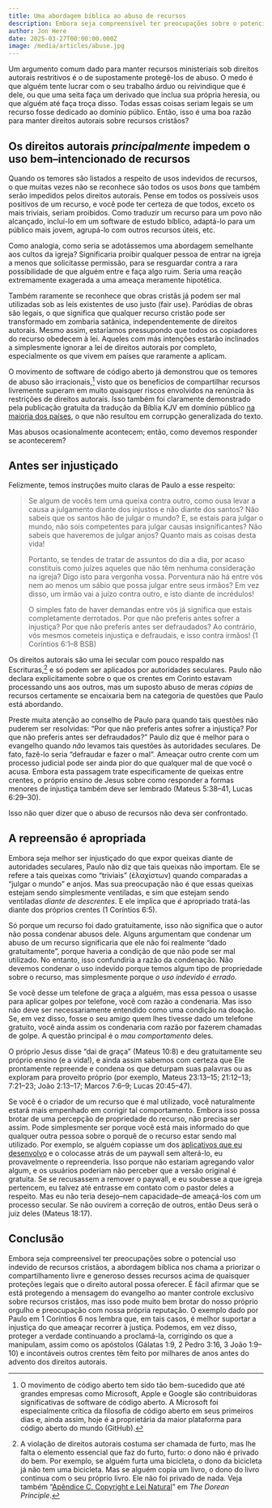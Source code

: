 ```yaml
---
title: Uma abordagem bíblica ao abuso de recursos
description: Embora seja compreensível ter preocupações sobre o potencial uso indevido de recursos cristãos, a abordagem bíblica nos chama a priorizar o compartilhamento livre e generoso desses recursos acima de quaisquer proteções legais que o direito autoral possa oferecer.
author: Jon Here
date: 2025-03-27T00:00:00.000Z
image: /media/articles/abuse.jpg
---
```



Um argumento comum dado para manter recursos ministeriais sob direitos autorais restritivos é o de supostamente protegê-los de abuso. O medo é que alguém tente lucrar com o seu trabalho árduo ou reivindique que é dele, ou que uma seita faça um derivado que inclua sua própria heresia, ou que alguém até faça troça disso. Todas essas coisas seriam legais se um recurso fosse dedicado ao domínio público. Então, isso é uma boa razão para manter direitos autorais sobre recursos cristãos?


## Os direitos autorais _principalmente_ impedem o uso bem–intencionado de recursos

Quando os temores são listados a respeito de usos indevidos de recursos, o que muitas vezes não se reconhece são todos os usos _bons_ que também serão impedidos pelos direitos autorais. Pense em todos os possíveis usos positivos de um recurso, e você pode ter certeza de que todos, exceto os mais triviais, seriam proibidos. Como traduzir um recurso para um povo não alcançado, incluí-lo em um software de estudo bíblico, adaptá-lo para um público mais jovem, agrupá-lo com outros recursos úteis, etc.

Como analogia, como seria se adotássemos uma abordagem semelhante aos cultos da igreja? Significaria proibir qualquer pessoa de entrar na igreja a menos que solicitasse permissão, para se resguardar contra a rara possibilidade de que alguém entre e faça algo ruim. Seria uma reação extremamente exagerada a uma ameaça meramente hipotética.

Também raramente se reconhece que obras cristãs já podem ser mal utilizadas sob as leis existentes de uso justo (fair use). Paródias de obras são legais, o que significa que qualquer recurso cristão pode ser transformado em zombaria satânica, independentemente de direitos autorais. Mesmo assim, estaríamos pressupondo que todos os copiadores do recurso obedecem à lei. Aqueles com más intenções estarão inclinados a simplesmente ignorar a lei de direitos autorais por completo, especialmente os que vivem em países que raramente a aplicam.

O movimento de software de código aberto já demonstrou que os temores de abuso são irracionais,[^1] visto que os benefícios de compartilhar recursos livremente superam em muito quaisquer riscos envolvidos na renúncia às restrições de direitos autorais. Isso também foi claramente demonstrado pela publicação gratuita da tradução da Bíblia KJV em domínio público [na maioria dos países](https://sellingjesus.org/articles/kjv), o que não resultou em corrupção generalizada do texto.

Mas abusos ocasionalmente acontecem; então, como devemos responder se acontecerem?


## Antes ser injustiçado

Felizmente, temos instruções muito claras de Paulo a esse respeito:

> Se algum de vocês tem uma queixa contra outro, como ousa levar a causa a julgamento diante dos injustos e não diante dos santos? Não sabeis que os santos hão de julgar o mundo? E, se estais para julgar o mundo, não sois competentes para julgar causas insignificantes? Não sabeis que haveremos de julgar anjos? Quanto mais as coisas desta vida!
>
> Portanto, se tendes de tratar de assuntos do dia a dia, por acaso constituís como juízes aqueles que não têm nenhuma consideração na igreja? Digo isto para vergonha vossa. Porventura não há entre vós nem ao menos um sábio que possa julgar entre seus irmãos? Em vez disso, um irmão vai a juízo contra outro, e isto diante de incrédulos!
>
> O simples fato de haver demandas entre vós já significa que estais completamente derrotados. Por que não preferis antes sofrer a injustiça? Por que não preferis antes ser defraudados? Ao contrário, vós mesmos cometeis injustiça e defraudais, e isso contra irmãos! (1 Coríntios 6:1–8 BSB)

Os direitos autorais são uma lei secular com pouco respaldo nas Escrituras,[^2] e só podem ser aplicados por autoridades seculares. Paulo não declara explicitamente sobre o que os crentes em Corinto estavam processando uns aos outros, mas um suposto abuso de meras _cópias_ de recursos certamente se encaixaria bem na categoria de questões que Paulo está abordando.

Preste muita atenção ao conselho de Paulo para quando tais questões não puderem ser resolvidas: “Por que não preferis antes sofrer a injustiça? Por que não preferis antes ser defraudados?” Paulo diz que é melhor para o evangelho quando _não_ levamos tais questões às autoridades seculares. De fato, fazê-lo seria “defraudar e fazer o mal”. Ameaçar outro crente com um processo judicial pode ser ainda pior do que qualquer mal de que você o acusa. Embora esta passagem trate especificamente de queixas entre crentes, o próprio ensino de Jesus sobre como responder a formas menores de injustiça também deve ser lembrado (Mateus 5:38–41, Lucas 6:29–30).

Isso não quer dizer que o abuso de recursos não deva ser confrontado.


## A repreensão é apropriada

Embora seja melhor ser injustiçado do que expor queixas diante de autoridades seculares, Paulo não diz que tais queixas não importam. Ele se refere a tais queixas como “triviais” (ἐλαχίστων) quando comparadas a “julgar o mundo” e anjos. Mas sua preocupação não é que essas queixas estejam sendo simplesmente ventiladas, e sim que estejam sendo ventiladas _diante de descrentes_. E ele implica que _é_ apropriado tratá-las diante dos próprios crentes (1 Coríntios 6:5).

Só porque um recurso foi dado gratuitamente, isso não significa que o autor não possa condenar abusos dele. Alguns argumentam que condenar um abuso de um recurso significaria que ele não foi realmente “dado gratuitamente”, porque haveria a condição de que não pode ser mal utilizado. No entanto, isso confundiria a razão da condenação. Não devemos condenar o uso indevido porque temos algum tipo de propriedade sobre o recurso, mas simplesmente porque _o uso indevido é errado_.

Se você desse um telefone de graça a alguém, mas essa pessoa o usasse para aplicar golpes por telefone, você com razão a condenaria. Mas isso não deve ser necessariamente entendido como uma condição na doação. Se, em vez disso, fosse o seu amigo quem lhes tivesse dado um telefone gratuito, você ainda assim os condenaria com razão por fazerem chamadas de golpe. A questão principal é o _mau comportamento_ deles.

O próprio Jesus disse “dai de graça” (Mateus 10:8) e deu gratuitamente seu próprio ensino (e a vida!), e ainda assim sabemos com certeza que Ele prontamente repreende e condena os que deturpam suas palavras ou as exploram para proveito próprio (por exemplo, Mateus 23:13–15; 21:12–13; 7:21–23; João 2:13–17; Marcos 7:6–9; Lucas 20:45–47).

Se você é o criador de um recurso que é mal utilizado, você naturalmente estará mais empenhado em corrigir tal comportamento. Embora isso possa brotar de uma percepção de propriedade do recurso, não precisa ser assim. Pode simplesmente ser porque você está mais informado do que qualquer outra pessoa sobre o porquê de o recurso estar sendo mal utilizado. Por exemplo, se alguém copiasse um dos [aplicativos que eu desenvolvo](https://gracious.tech) e o colocasse atrás de um paywall sem alterá-lo, eu provavelmente o repreenderia. Isso porque não estariam agregando valor algum, e os usuários poderiam não perceber que a versão original é gratuita. Se se recusassem a remover o paywall, e eu soubesse a que igreja pertencem, eu talvez até entrasse em contato com o pastor deles a respeito. Mas eu não teria desejo–nem capacidade–de ameaçá-los com um processo secular. Se não ouvirem a correção de outros, então Deus será o juiz deles (Mateus 18:17).


## Conclusão

Embora seja compreensível ter preocupações sobre o potencial uso indevido de recursos cristãos, a abordagem bíblica nos chama a priorizar o compartilhamento livre e generoso desses recursos acima de quaisquer proteções legais que o direito autoral possa oferecer. É fácil afirmar que se está protegendo a mensagem do evangelho ao manter controle exclusivo sobre recursos cristãos, mas isso pode muito bem brotar do nosso próprio orgulho e preocupação com nossa própria reputação. O exemplo dado por Paulo em 1 Coríntios 6 nos lembra que, em tais casos, é melhor suportar a injustiça do que ameaçar recorrer à justiça. Podemos, em vez disso, proteger a verdade continuando a proclamá-la, corrigindo os que a manipulam, assim como os apóstolos (Gálatas 1:9, 2 Pedro 3:16, 3 João 1:9–10) e incontáveis outros crentes têm feito por milhares de anos antes do advento dos direitos autorais.


[^1]: O movimento de código aberto tem sido tão bem-sucedido que até grandes empresas como Microsoft, Apple e Google são contribuidoras significativas de software de código aberto. A Microsoft foi especialmente crítica da filosofia de código aberto em seus primeiros dias e, ainda assim, hoje é a proprietária da maior plataforma para código aberto do mundo (GitHub).

[^2]: A violação de direitos autorais costuma ser chamada de furto, mas lhe falta o elemento essencial que faz do furto, furto: o dono não é privado do bem. Por exemplo, se alguém furta uma bicicleta, o dono da bicicleta já não tem uma bicicleta. Mas se alguém copia um livro, o dono do livro continua com o seu próprio livro. Ele não foi privado de nada. Veja também “[Apêndice C. Copyright e Lei Natural](https://thedoreanprinciple.org/#aC)” em _The Dorean Principle_.
